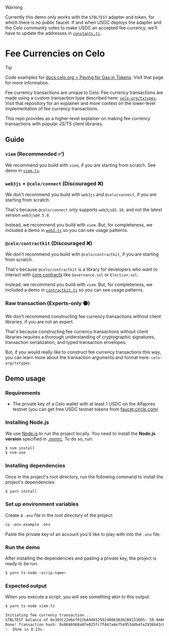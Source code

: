 > [!WARNING]
> Currently this demo only works with the `STBLTEST` adapter and token, for which there is no
> public faucet. If and when USDC deploys the adapter and the Celo community votes to make USDC an 
> accepted fee currency, we'll have to update the addresses in [`constants.ts`](./constants.ts).

# Fee Currencies on Celo

> [!TIP] 
> Code examples for
> [docs.celo.org > Paying for Gas in Tokens](https://docs.celo.org/protocol/transaction/erc20-transaction-fees#alfajores-testnet).
> Visit that page for more information.

Fee currency transactions are unique to Celo. Fee currency transactions are made using a custom
transaction type described here: [`celo-org/txtypes`](https://github.com/celo-org/txtypes). Visit
that repository for an explainer and more context on the lower-level implementation of fee currency
transactions.

This repo provides as a higher-level explainer on making fee currency transactions with popular
JS/TS client libraries.

## Guide

### `viem` (Recommended ✅)

We recommend you build with `viem`, if you are starting from scratch. See demo in
[`viem.ts`](/viem.ts).

### `web3js` + `@celo/connect` (Discouraged ❌)

We don't recommend you build with `web3js` and `@celo/connect`, if you are starting from scratch.

That's because `@celo/connect` only supports `web3js@1.10`, and not the latest version
`web3js@4.5.0`.

Instead, we recommend you build with `viem`. But, for completeness, we included a demo in
[`web3.ts`](/web3.ts) so you can see usage patterns.

### `@celo/contractkit` (Discouraged ❌)

We don't recommend you build with `@celo/contractkit`, if you are starting from scratch.

That's because `@celo/contractkit` is a library for developers who want to interact with
[core contracts](https://docs.celo.org/contract-addresses) like `Governance.sol` or `Election.sol`.

Instead, we recommend you build with `viem`. But, for completeness, we included a demo in
[`contractkit.ts`](/contractkit.ts) so you can see usage patterns.

### Raw transaction (Experts-only 🟠)

We don't recommend constructing fee currency transactions without client libraries, if you are not
an expert.

That's because constructing fee currency transactions without client libraries requires a thorough
understanding of cryptographic signatures, transaction serialization, and typed transaction
envelopes.

But, if you would really like to construct fee currency transactions this way, you can learn more
about the transaction arguments and format here: `celo-org/txtypes`.

## Demo usage

### Requirements

-   The private key of a Celo wallet with at least 1 USDC on the Alfajores testnet (you can get free
    USDC testnet tokens from [faucet.circle.com](https://faucet.circle.com/))

### Installing Node.js

We use [Node.js](https://nodejs.org/en/) to run the project locally. You need to install the
**Node.js version** specified in [.nvmrc](./.nvmrc). To do so, run:

```sh
$ nvm install
$ nvm use
```

### Installing dependencies

Once in the project's root directory, run the following command to install the project's
dependencies:

```sh
$ yarn install
```

### Set up environment variables

Create a `.env` file in the root directory of the project:

```sh
cp .env.example .env
```

Paste the private key of an account you'd like to play with into the `.env` file.

### Run the demo

After installing the dependencies and pasting a private key, the project is ready to be run.

```sh
$ yarn ts-node <scrip-name>
```

### Expected output

When you execute a script, you will see something akin to this output:

```sh
$ yarn ts-node viem.ts

Initiating fee currency transaction...
STBLTEST balance of 0x303C22e6ef01CbA9d03259248863836CB91336D5: 59.946671
Done! Transaction hash: 0x8646968a8fe025fc7fd47a4e754953ddb4fe2936b43c06d82313463cb7851071
✨  Done in 8.23s.
```
